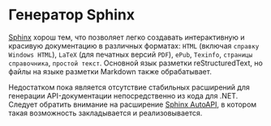 # Генератор Sphinx

[Sphinx](http://www.sphinx-doc.org/) хорош тем, что позволяет легко создавать интерактивную и красивую документацию в различных форматах:
`HTML` (включая `справку Windows HTML`), `LaTeX` (для печатных версий `PDF`), `ePub`, `Texinfo`, `страницы справочника`, `простой текст`. Основной язык разметки reStructuredText, но файлы на языке разметки Markdown также обрабатывает.

Недостатком пока является отсутствие стабильных расширений для генерации API-документации непосредственно из кода для .NET. Следует обратить внимание на расширение [Sphinx AutoAPI](https://github.com/readthedocs/sphinx-autoapi),
в котором такая возможность закладывается и реализовывается.
